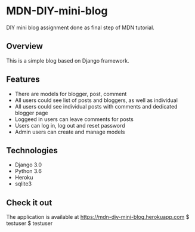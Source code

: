 # MDN-DIY-mini-blog
DIY mini blog assignment done as final step of MDN tutorial.

## Overview

This is a simple blog based on Django framework.

## Features
* There are models for blogger, post, comment
* All users could see list of posts and bloggers, as well as individual 
* All users could see individual posts with comments and dedicated blogger page
* Loggeed in users can leave comments for posts
* Users can log in, log out and reset password
* Admin users can create and manage models

## Technologies
* Django 3.0
* Python 3.6
* Heroku
* sqlite3

## Check it out
The application is available at https://mdn-diy-mini-blog.herokuapp.com
$ testuser
$ testuser
